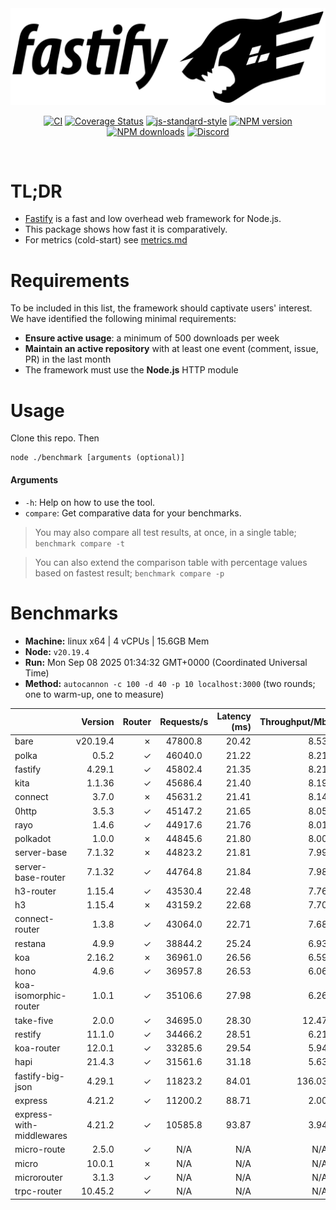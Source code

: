 <div align="center">
  <img src="https://github.com/fastify/graphics/raw/HEAD/fastify-landscape-outlined.svg" width="650" height="auto"/>
</div>

<div align="center">

[![CI](https://github.com/fastify/fastify/workflows/ci/badge.svg)](https://github.com/fastify/fastify/actions/workflows/ci.yml)
[![Coverage Status](https://coveralls.io/repos/github/fastify/fastify/badge.svg?branch=master)](https://coveralls.io/github/fastify/fastify?branch=master)
[![js-standard-style](https://img.shields.io/badge/code%20style-standard-brightgreen.svg?style=flat)](http://standardjs.com/)
[![NPM version](https://img.shields.io/npm/v/fastify.svg?style=flat)](https://www.npmjs.com/package/fastify)
[![NPM downloads](https://img.shields.io/npm/dm/fastify.svg?style=flat)](https://www.npmjs.com/package/fastify) [![Discord](https://img.shields.io/discord/725613461949906985)](https://discord.gg/fastify)

</div>
<br />

# TL;DR

* [Fastify](https://github.com/fastify/fastify) is a fast and low overhead web framework for Node.js.
* This package shows how fast it is comparatively.
* For metrics (cold-start) see [metrics.md](./METRICS.md)

# Requirements

To be included in this list, the framework should captivate users' interest. We have identified the following minimal requirements:
- **Ensure active usage**: a minimum of 500 downloads per week
- **Maintain an active repository** with at least one event (comment, issue, PR) in the last month
- The framework must use the **Node.js** HTTP module

# Usage

Clone this repo. Then 

```
node ./benchmark [arguments (optional)]
```

#### Arguments

* `-h`: Help on how to use the tool.
* `compare`: Get comparative data for your benchmarks.

> You may also compare all test results, at once, in a single table; `benchmark compare -t`

> You can also extend the comparison table with percentage values based on fastest result; `benchmark compare -p`
# Benchmarks

* __Machine:__ linux x64 | 4 vCPUs | 15.6GB Mem
* __Node:__ `v20.19.4`
* __Run:__ Mon Sep 08 2025 01:34:32 GMT+0000 (Coordinated Universal Time)
* __Method:__ `autocannon -c 100 -d 40 -p 10 localhost:3000` (two rounds; one to warm-up, one to measure)

|                          | Version  | Router | Requests/s | Latency (ms) | Throughput/Mb |
| :--                      | --:      | --:    | :-:        | --:          | --:           |
| bare                     | v20.19.4 | ✗      | 47800.8    | 20.42        | 8.53          |
| polka                    | 0.5.2    | ✓      | 46040.0    | 21.22        | 8.21          |
| fastify                  | 4.29.1   | ✓      | 45802.4    | 21.35        | 8.21          |
| kita                     | 1.1.36   | ✓      | 45686.4    | 21.40        | 8.19          |
| connect                  | 3.7.0    | ✗      | 45631.2    | 21.41        | 8.14          |
| 0http                    | 3.5.3    | ✓      | 45147.2    | 21.65        | 8.05          |
| rayo                     | 1.4.6    | ✓      | 44917.6    | 21.76        | 8.01          |
| polkadot                 | 1.0.0    | ✗      | 44845.6    | 21.80        | 8.00          |
| server-base              | 7.1.32   | ✗      | 44823.2    | 21.81        | 7.99          |
| server-base-router       | 7.1.32   | ✓      | 44764.8    | 21.84        | 7.98          |
| h3-router                | 1.15.4   | ✓      | 43530.4    | 22.48        | 7.76          |
| h3                       | 1.15.4   | ✗      | 43159.2    | 22.68        | 7.70          |
| connect-router           | 1.3.8    | ✓      | 43064.0    | 22.71        | 7.68          |
| restana                  | 4.9.9    | ✓      | 38844.2    | 25.24        | 6.93          |
| koa                      | 2.16.2   | ✗      | 36961.0    | 26.56        | 6.59          |
| hono                     | 4.9.6    | ✓      | 36957.8    | 26.53        | 6.06          |
| koa-isomorphic-router    | 1.0.1    | ✓      | 35106.6    | 27.98        | 6.26          |
| take-five                | 2.0.0    | ✓      | 34695.0    | 28.30        | 12.47         |
| restify                  | 11.1.0   | ✓      | 34466.2    | 28.51        | 6.21          |
| koa-router               | 12.0.1   | ✓      | 33285.6    | 29.54        | 5.94          |
| hapi                     | 21.4.3   | ✓      | 31561.6    | 31.18        | 5.63          |
| fastify-big-json         | 4.29.1   | ✓      | 11823.2    | 84.01        | 136.03        |
| express                  | 4.21.2   | ✓      | 11200.2    | 88.71        | 2.00          |
| express-with-middlewares | 4.21.2   | ✓      | 10585.8    | 93.87        | 3.94          |
| micro-route              | 2.5.0    | ✓      | N/A        | N/A          | N/A           |
| micro                    | 10.0.1   | ✗      | N/A        | N/A          | N/A           |
| microrouter              | 3.1.3    | ✓      | N/A        | N/A          | N/A           |
| trpc-router              | 10.45.2  | ✓      | N/A        | N/A          | N/A           |

